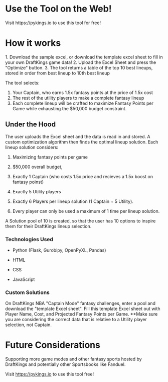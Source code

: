 <h1>Use the Tool on the Web!</h1>
Visit https://pykings.io to use this tool for free!

<h1>How it works</h1>
1. Download the sample excel, or download the template excel sheet to fill in your own DraftKings game data!
2. Upload the Excel Sheet and press the "Optimize" button.
3. The tool returns a table of the top 10 best lineups, stored in order from best lineup to 10th best lineup

The tool selects:
1. Your Captain, who earns 1.5x fantasy points at the price of 1.5x cost
2. The rest of the utility players to make a complete fantasy lineup
3. Each complete lineup will be crafted to maximize Fantasy Points per Game while exhausting the $50,000 budget constraint.

<h2>Under the Hood</h2>
The user uploads the Excel sheet and the data is read in and stored.  A custom optimization algorithm then finds the optimal lineup solution.
Each lineup solution considers:

1. Maximizing fantasy points per game
  
3. $50,000 overall budget,
  
   
5. Exactly 1 Captain (who costs 1.5x price and recieves a 1.5x boost on fantasy poinst)
  
7. Exactly 5 Utility players
   
8. Exactly 6 Players per lineup solution (1 Captain + 5 Utility).
   
10. Every player can only be used a maximum of 1 time per lineup solution.

A Solution pool of 10 is created, so that the user has 10 options to inspire them for their DraftKings lineup selection.  

<h3>Technologies Used</h3>

- Python (Flask, Gurobipy, OpenPyXL, Pandas)

- HTML
  
- CSS
  
- JavaScript

<h3>Custom Solutions</h3>
On DraftKings NBA "Captain Mode" fantasy challenges, enter a pool and download the "template Excel sheet".
Fill this template Excel sheet out with Player Name, Cost, and Projected Fantasy Points per Game.
**Make sure you are considering the correct data that is relative to a Utility player selection, not Captain.  

<h1>Future Considerations</h1>
Supporting more game modes and other fantasy sports hosted by DraftKings and potentially other Sportsbooks like Fanduel.

Visit https://pykings.io to use this tool free!





